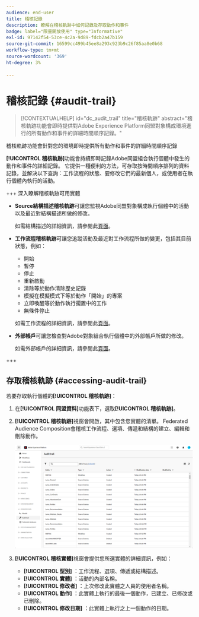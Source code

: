 ```yaml
---
audience: end-user
title: 稽核記錄
description: 瞭解在稽核軌跡中如何記錄及存取動作和事件
badge: label="限量開放使用" type="Informative"
exl-id: 97142f54-53ce-4c2a-9d89-fdcb2a47b159
source-git-commit: 16599cc499b45ee8a293c923b9c26f85aa8e0b68
workflow-type: tm+mt
source-wordcount: '369'
ht-degree: 3%

---
```


# 稽核記錄 {#audit-trail}

>[!CONTEXTUALHELP]
>id="dc_audit_trail"
>title="稽核軌跡"
>abstract="稽核軌跡功能會即時提供對Adobe Experience Platform同盟對象構成環境進行的所有動作和事件的詳細時間順序記錄。"

稽核軌跡功能會針對您的環境即時提供所有動作和事件的詳細時間順序記錄

**[!UICONTROL 稽核軌跡]**&#x200B;功能會持續即時記錄Adobe同盟組合執行個體中發生的動作和事件的詳細記錄。 它提供一種便利的方法，可存取按時間順序排列的資料記錄，並解決以下查詢：工作流程的狀態、要修改它們的最新個人，或使用者在執行個體內執行的活動。

+++ 深入瞭解稽核軌跡可用實體

* **Source結構描述稽核軌跡**&#x200B;可讓您監視Adobe同盟對象構成執行個體中的活動以及最近對結構描述所做的修改。

  如需結構描述的詳細資訊，請參閱此[頁面](../customer/schemas.md)。

* **工作流程稽核軌跡**&#x200B;可讓您追蹤活動及最近對工作流程所做的變更，包括其目前狀態，例如：

   * 開始
   * 暫停
   * 停止
   * 重新啟動
   * 清除等於動作清除歷史記錄
   * 模擬在模擬模式下等於動作「開始」的專案
   * 立即喚醒等於動作執行擱置中的工作
   * 無條件停止

  如需工作流程的詳細資訊，請參閱此[頁面](../compositions/gs-compositions.md)。

* **外部帳戶**&#x200B;可讓您檢查對Adobe對象組合執行個體中的外部帳戶所做的修改。

  如需外部帳戶的詳細資訊，請參閱此[頁面](../connections/federated-db.md)。

+++

## 存取稽核軌跡 {#accessing-audit-trail}

若要存取執行個體的&#x200B;**[!UICONTROL 稽核軌跡]**：

1. 在&#x200B;**[!UICONTROL 同盟資料]**&#x200B;功能表下，選取&#x200B;**[!UICONTROL 稽核軌跡]**。

1. **[!UICONTROL 稽核軌跡]**&#x200B;視窗會開啟，其中包含您實體的清單。 Federated Audience Composition會稽核工作流程、選項、傳遞和結構的建立、編輯和刪除動作。

   ![](assets/audit_trail.png)

1. **[!UICONTROL 稽核實體]**&#x200B;視窗會提供您所選實體的詳細資訊，例如：

   * **[!UICONTROL 型別]** ：工作流程、選項、傳遞或結構描述。
   * **[!UICONTROL 實體]** ：活動的內部名稱。
   * **[!UICONTROL 修改者]** ：上次修改此實體之人員的使用者名稱。
   * **[!UICONTROL 動作]** ：此實體上執行的最後一個動作，已建立、已修改或已刪除。
   * **[!UICONTROL 修改日期]** ：此實體上執行之上一個動作的日期。
